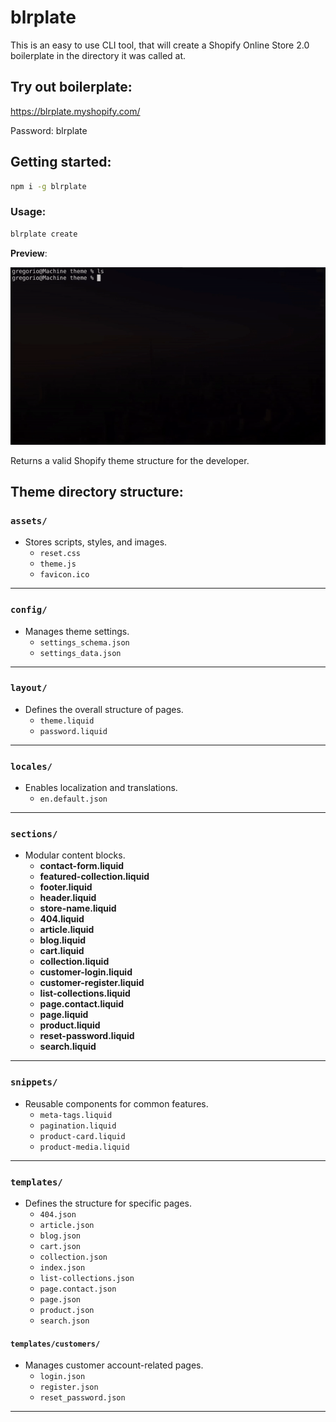 # blrplate

This is an easy to use CLI tool, that will create a Shopify Online Store 2.0 boilerplate in the directory it was called at.

## **Try out boilerplate**:
https://blrplate.myshopify.com/

Password: blrplate
## **Getting started**:
```bash
npm i -g blrplate
```

### **Usage**:
```bash
blrplate create
```
**Preview**:

![](https://github.com/williamgregorio/blrplate/blob/dev/assets/blrplate-preview.gif)

Returns a valid Shopify theme structure for the developer.

## **Theme directory structure**:
### **`assets/`**
- Stores scripts, styles, and images.
  - `reset.css` 
  - `theme.js` 
  - `favicon.ico` 
---

### **`config/`**
- Manages theme settings.
  - `settings_schema.json` 
  - `settings_data.json` 
---

### **`layout/`**
- Defines the overall structure of pages.
  - `theme.liquid`
  - `password.liquid` 
---

### **`locales/`**
- Enables localization and translations.
  - `en.default.json` 
---

### **`sections/`**
- Modular content blocks.
  - **contact-form.liquid**
  - **featured-collection.liquid**
  - **footer.liquid**
  - **header.liquid**
  - **store-name.liquid**
  - **404.liquid**
  - **article.liquid**
  - **blog.liquid**
  - **cart.liquid**
  - **collection.liquid**
  - **customer-login.liquid**
  - **customer-register.liquid**
  - **list-collections.liquid**
  - **page.contact.liquid**
  - **page.liquid**
  - **product.liquid**
  - **reset-password.liquid**
  - **search.liquid**
---

### **`snippets/`**
- Reusable components for common features.
  - `meta-tags.liquid` 
  - `pagination.liquid` 
  - `product-card.liquid` 
  - `product-media.liquid` 
---

### **`templates/`**
- Defines the structure for specific pages.
  - `404.json` 
  - `article.json` 
  - `blog.json` 
  - `cart.json` 
  - `collection.json` 
  - `index.json` 
  - `list-collections.json` 
  - `page.contact.json` 
  - `page.json` 
  - `product.json` 
  - `search.json` 

#### **`templates/customers/`**
- Manages customer account-related pages.
  - `login.json` 
  - `register.json` 
  - `reset_password.json` 
---
